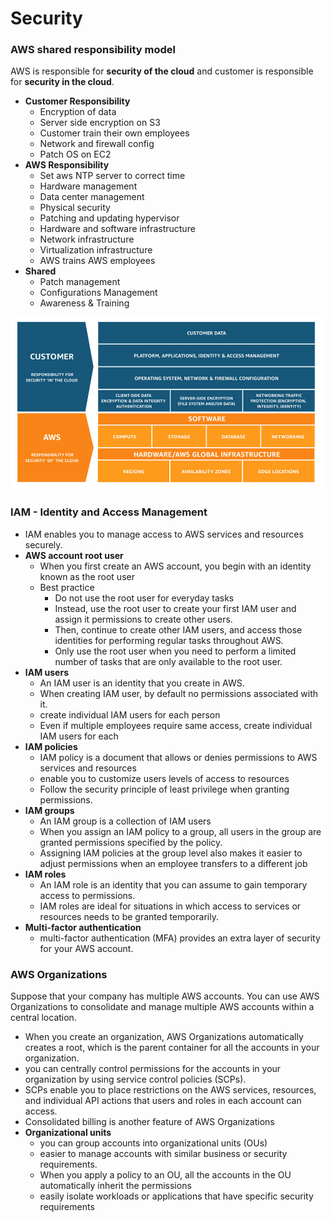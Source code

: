 # Security

### AWS shared responsibility model
AWS is responsible for **security of the cloud** and customer is responsible for **security in the cloud**.
  - **Customer Responsibility**
      - Encryption of data
      - Server side encryption on S3
      - Customer train their own employees
      - Network and firewall config
      - Patch OS on EC2
  - **AWS Responsibility**
      - Set aws NTP server to correct time
      - Hardware management
      - Data center management
      - Physical security
      - Patching and updating hypervisor
      - Hardware and software infrastructure
      - Network infrastructure
      - Virtualization infrastructure
      - AWS trains AWS employees
  - **Shared**
      - Patch management
      - Configurations Management
      - Awareness & Training
      
![img](https://github.com/SbrTa/AWS/blob/main/Images/aws-shared-responsibility.png)


### IAM - Identity and Access Management
  - IAM enables you to manage access to AWS services and resources securely.
  - **AWS account root user**
    - When you first create an AWS account, you begin with an identity known as the root user 
    - Best practice
      - Do not use the root user for everyday tasks
      - Instead, use the root user to create your first IAM user and assign it permissions to create other users.
      - Then, continue to create other IAM users, and access those identities for performing regular tasks throughout AWS. 
      - Only use the root user when you need to perform a limited number of tasks that are only available to the root user.
  - **IAM users**
    - An IAM user is an identity that you create in AWS.
    - When creating IAM user, by default no permissions associated with it.
    - create individual IAM users for each person
    - Even if multiple employees require same access, create individual IAM users for each
  - **IAM policies**
    - IAM policy is a document that allows or denies permissions to AWS services and resources
    - enable you to customize users levels of access to resources
    - Follow the security principle of least privilege when granting permissions.
  - **IAM groups**
    - An IAM group is a collection of IAM users
    - When you assign an IAM policy to a group, all users in the group are granted permissions specified by the policy.
    - Assigning IAM policies at the group level also makes it easier to adjust permissions when an employee transfers to a different job
  - **IAM roles**
    - An IAM role is an identity that you can assume to gain temporary access to permissions.
    - IAM roles are ideal for situations in which access to services or resources needs to be granted temporarily.
  - **Multi-factor authentication**
    - multi-factor authentication (MFA) provides an extra layer of security for your AWS account.

### AWS Organizations
Suppose that your company has multiple AWS accounts. You can use AWS Organizations to consolidate and manage multiple AWS accounts within a central location.
  - When you create an organization, AWS Organizations automatically creates a root, which is the parent container for all the accounts in your organization. 
  - you can centrally control permissions for the accounts in your organization by using service control policies (SCPs).
  - SCPs enable you to place restrictions on the AWS services, resources, and individual API actions that users and roles in each account can access.
  - Consolidated billing is another feature of AWS Organizations
  - **Organizational units**
    - you can group accounts into organizational units (OUs)
    - easier to manage accounts with similar business or security requirements.
    - When you apply a policy to an OU, all the accounts in the OU automatically inherit the permissions
    - easily isolate workloads or applications that have specific security requirements
